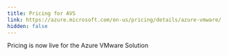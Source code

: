 ```yaml
---
title: Pricing for AVS
link: https://azure.microsoft.com/en-us/pricing/details/azure-vmware/
hidden: false
---
```

Pricing is now live for the Azure VMware Solution